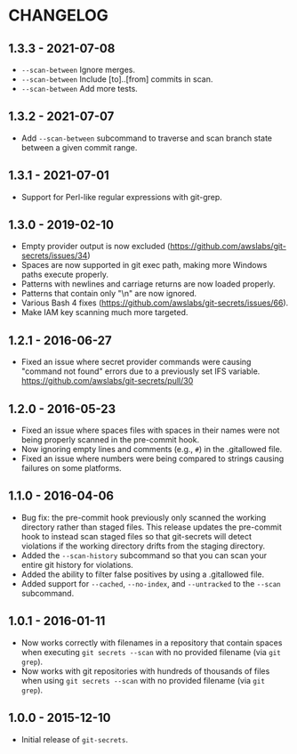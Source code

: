 # CHANGELOG

## 1.3.3 - 2021-07-08
* `--scan-between` Ignore merges.
* `--scan-between` Include [to]..[from] commits in scan.
* `--scan-between` Add more tests.

## 1.3.2 - 2021-07-07
* Add `--scan-between` subcommand to traverse and scan branch state between
  a given commit range.

## 1.3.1 - 2021-07-01
* Support for Perl-like regular expressions with git-grep.

## 1.3.0 - 2019-02-10

* Empty provider output is now excluded
  (https://github.com/awslabs/git-secrets/issues/34)
* Spaces are now supported in git exec path, making more Windows
  paths execute properly.
* Patterns with newlines and carriage returns are now loaded properly.
* Patterns that contain only "\n" are now ignored.
* Various Bash 4 fixes (https://github.com/awslabs/git-secrets/issues/66).
* Make IAM key scanning much more targeted.

## 1.2.1 - 2016-06-27

* Fixed an issue where secret provider commands were causing "command not
  found" errors due to a previously set IFS variable.
  https://github.com/awslabs/git-secrets/pull/30

## 1.2.0 - 2016-05-23

* Fixed an issue where spaces files with spaces in their names were not being
  properly scanned in the pre-commit hook.
* Now ignoring empty lines and comments (e.g., `#`) in the .gitallowed file.
* Fixed an issue where numbers were being compared to strings causing failures
  on some platforms.

## 1.1.0 - 2016-04-06

* Bug fix: the pre-commit hook previously only scanned the working directory
  rather than staged files. This release updates the pre-commit hook to instead
  scan staged files so that git-secrets will detect violations if the working
  directory drifts from the staging directory.
* Added the `--scan-history` subcommand so that you can scan your entire
  git history for violations.
* Added the ability to filter false positives by using a .gitallowed file.
* Added support for `--cached`, `--no-index`, and `--untracked` to the `--scan`
  subcommand.

## 1.0.1 - 2016-01-11

* Now works correctly with filenames in a repository that contain spaces when
  executing `git secrets --scan` with no provided filename (via `git grep`).
* Now works with git repositories with hundreds of thousands of files when
  using `git secrets --scan` with no provided filename (via `git grep`).

## 1.0.0 - 2015-12-10

* Initial release of ``git-secrets``.
